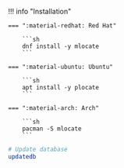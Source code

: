!!! info "Installation"

    === ":material-redhat: Red Hat"

        ```sh
        dnf install -y mlocate
        ```

    === ":material-ubuntu: Ubuntu"

        ```sh
        apt install -y plocate
        ```
        
    === ":material-arch: Arch"

        ```sh
        pacman -S mlocate
        ```

```sh
# Update database
updatedb
```

